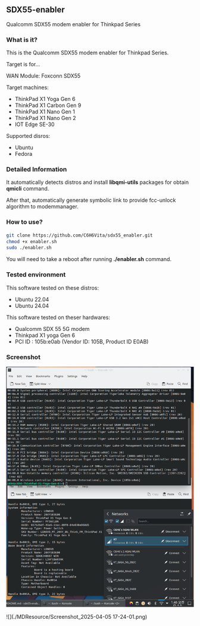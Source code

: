 ## SDX55-enabler

Qualcomm SDX55 modem enabler for Thinkpad Series

### What is it?

This is the Qualcomm SDX55 modem enabler for Thinkpad Series.

Target is for...

WAN Module: Foxconn SDX55

Target machines:

- ThinkPad X1 Yoga Gen 6
- ThinkPad X1 Carbon Gen 9
- ThinkPad X1 Nano Gen 1
- ThinkPad X1 Nano Gen 2
- IOT Edge SE-30

Supported disros:

- Ubuntu
- Fedora

### Detailed Information

It automatically detects distros and install **libqmi-utils** packages for obtain **qmicli** command.

After that, automatically generate symbolic link to provide fcc-unlock algorithm to modemmanager.

### How to use?

```sh
git clone https://github.com/C6H6Vita/sdx55_enabler.git
chmod +x enabler.sh
sudo ./enabler.sh
```

You will need to take a reboot after running **./enabler.sh** command.

### Tested environment

This software tested on these distros:

- Ubuntu 22.04
- Ubuntu 24.04

This software tested on theser hardwares:

- Qualcomm SDX 55 5G modem
- Thinkpad X1 yoga Gen 6
- PCI ID : 105b:e0ab (Vendor ID: 105B, Product ID E0AB)

### Screenshot

![](./MDResource/Screenshot_20250406_014603.png)

![](./MDResource/Screenshot_2025-04-05 17-24-01.png)
